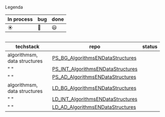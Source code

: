 
Legenda

|   In process | bug  | done |
|--|--|--
| :sunny: | :bug:  | :smiley: |

```

```

| techstack  | repo  | status | 
|--|--|--|
|  algorithmsm, data structures| [PS_BG_AlgorithmsENDataStructures](https://github.com/rickadams2/PS_BG_AlgorithmsENDataStructures)
| " "| [PS_INT_AlgorithmsENDataStructures](https://github.com/rickadams2/PS_INT_AlgorithmsENDataStructures)
| " "| [PS_AD_AlgorithmsENDataStructures](https://github.com/rickadams2/PS_AD_AlgorithmsENDataStructures)
|  algorithmsm, data structures| [LD_BG_AlgorithmsENDataStructures](https://github.com/rickadams2/LD_BG_AlgorithmsENDataStructures)
| " "| [LD_INT_AlgorithmsENDataStructures](https://github.com/rickadams2/LD_INT_AlgorithmsENDataStructures)
| " "| [LD_AD_AlgorithmsENDataStructures](https://github.com/rickadams2/LD_AD_AlgorithmsENDataStructures)

